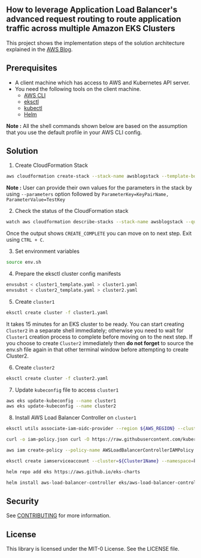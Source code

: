 ## How to leverage Application Load Balancer's advanced request routing to route application traffic across multiple Amazon EKS Clusters

This project shows the implementation steps of the solution architecture explained in the [AWS Blog]().

## Prerequisites

- A client machine which has access to AWS and Kubernetes API server.
- You need the following tools on the client machine.
	- [AWS CLI](https://docs.aws.amazon.com/cli/latest/userguide/cli-chap-install.html)
   	- [eksctl](https://eksctl.io/installation/)
  	- [kubectl](https://docs.aws.amazon.com/eks/latest/userguide/install-kubectl.html)
  	- [Helm](https://helm.sh/docs/intro/install/)

**Note :** All the shell commands shown below are based on the assumption that you use the default profile in your AWS CLI config.

## Solution

1. Create CloudFormation Stack

```bash
aws cloudformation create-stack --stack-name awsblogstack --template-body file://cfn.yaml
```

**Note :** User can provide their own values for the parameters in the stack by using `--parameters` option followed by `ParameterKey=KeyPairName, ParameterValue=TestKey`

2. Check the status of the CloudFormation stack

```bash
watch aws cloudformation describe-stacks --stack-name awsblogstack --query "Stacks[0].StackStatus" --output text
```

Once the output shows `CREATE_COMPLETE` you can move on to next step. Exit using `CTRL + C`. 

3. Set environment variables

```bash
source env.sh
```

4. Prepare the eksctl cluster config manifests

```bash
envsubst < cluster1_template.yaml > cluster1.yaml
envsubst < cluster2_template.yaml > cluster2.yaml
```

5. Create `cluster1`

```bash
eksctl create cluster -f cluster1.yaml
```

It takes 15 minutes for an EKS cluster to be ready. You can start creating `Cluster2` in a separate shell immediately; otherwise you need to wait for `Cluster1` creation process to complete before moving on to the next step. If you choose to create `Cluster2` immediately then **do not forget** to source the env.sh file again in that other terminal window before attempting to create Cluster2.

6. Create `cluster2`

```bash
eksctl create cluster -f cluster2.yaml
```

7. Update `kubeconfig` file to access `cluster1`

```bash
aws eks update-kubeconfig --name cluster1 
aws eks update-kubeconfig --name cluster2
```

8. Install AWS Load Balancer Controller on `cluster1`

```bash
eksctl utils associate-iam-oidc-provider --region ${AWS_REGION} --cluster ${Cluster1Name} --approve

curl -o iam-policy.json curl -O https://raw.githubusercontent.com/kubernetes-sigs/aws-load-balancer-controller/v2.6.0/docs/install/iam_policy.json

aws iam create-policy --policy-name AWSLoadBalancerControllerIAMPolicy --policy-document file://iam_policy.json

eksctl create iamserviceaccount --cluster=${Cluster1Name} --namespace=kube-system --name=aws-load-balancer-controller --attach-policy-arn=arn:aws:iam::${AccountId}:policy/AWSLoadBalancerControllerIAMPolicy --override-existing-serviceaccounts --region ${AWS_REGION} --approve

helm repo add eks https://aws.github.io/eks-charts

helm install aws-load-balancer-controller eks/aws-load-balancer-controller -n kube-system --set clusterName=${Cluster1Name} --set serviceAccount.create=false --set serviceAccount.name=aws-load-balancer-controller
```

## Security

See [CONTRIBUTING](CONTRIBUTING.md#security-issue-notifications) for more information.

## License

This library is licensed under the MIT-0 License. See the LICENSE file.


